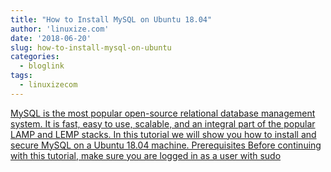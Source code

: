 ```yaml
---
title: "How to Install MySQL on Ubuntu 18.04"
author: 'linuxize.com'
date: '2018-06-20'
slug: how-to-install-mysql-on-ubuntu
categories:
  - bloglink
tags:
  - linuxizecom
---
```


[MySQL is the most popular open-source relational database management system. It is fast, easy to use, scalable, and an integral part of the popular LAMP and LEMP stacks. In this tutorial we will show you how to install and secure MySQL on a Ubuntu 18.04 machine. Prerequisites Before continuing with this tutorial, make sure you are logged in as a user with sudo<i class="fas fa-external-link-alt"></i>](https://linuxize.com/post/how-to-install-mysql-on-ubuntu-18-04/)

